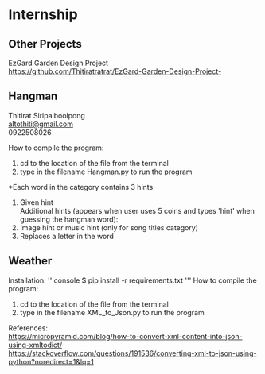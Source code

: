 # Internship

## Other Projects
EzGard Garden Design Project <br />
https://github.com/Thitiratratrat/EzGard-Garden-Design-Project-

## Hangman
Thitirat Siripaiboolpong <br />
altothiti@gmail.com <br />
0922508026 <br />

How to compile the program:
1. cd to the location of the file from the terminal
2. type in the filename Hangman.py to run the program

*Each word in the category contains 3 hints <br />
1. Given hint <br />
Additional hints (appears when user uses 5 coins and types 'hint' when guessing the hangman word): <br />
2. Image hint or music hint (only for song titles category) <br />
3. Replaces a letter in the word

## Weather
Installation:
'''console
$ pip install -r requirements.txt
'''
How to compile the program:  <br />
1. cd to the location of the file from the terminal
3. type in the filename XML_to_Json.py to run the program

References:  <br />
https://micropyramid.com/blog/how-to-convert-xml-content-into-json-using-xmltodict/   <br />
https://stackoverflow.com/questions/191536/converting-xml-to-json-using-python?noredirect=1&lq=1

